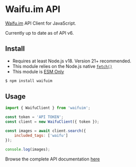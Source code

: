 # Waifu.im API

[Waifu.im](https://waifu.im) API Client for JavaScript.

Currently up to date as of API v6.

## Install

* Requires at least Node.js v18. Version 21+ recommended.
* This module relies on the Node.js native [`fetch()`](https://nodejs.org/docs/latest-v22.x/api/globals.html#fetch)
* This module is [ESM Only](https://nodejs.org/api/esm.html)

```sh
$ npm install waifuim
```

## Usage

```js
import { WaifuClient } from 'waifuim';

const token = 'API TOKEN';
const client = new WaifuClient({ token });

const images = await client.search({
    included_tags: ['waifu']
});

console.log(images);
```

Browse the complete API documentation [here](https://ravener.github.io/waifuim.js/)
